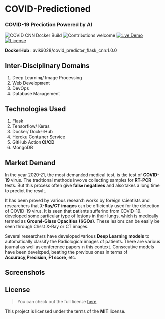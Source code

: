 # COVID-Predictioned

### COVID-19 Prediction Powered by AI

![COVID CNN Docker Build](https://github.com/Lucifergene/covid-prediction-classifier/workflows/COVID%20CNN%20Docker%20Build/badge.svg?branch=master) ![Contributions welcome](https://img.shields.io/badge/contributions-welcome-orange.svg) [![Live Demo](https://img.shields.io/badge/Live-Heroku-purple.svg)](https://medvista.herokuapp.com) [![License](https://img.shields.io/badge/license-MIT-blue.svg)](https://opensource.org/licenses/MIT)

**DockerHub** : avik6028/covid_predictor_flask_cnn:1.0.0





## Inter-Disciplinary Domains

1. Deep Learning/ Image Processing
2. Web Development
3. DevOps
4. Database Management



## Technologies Used

1. Flask
2. Tensorflow/ Keras
3. Docker/ DockerHub
4. Heroku Container Service
5. GitHub Action **CI/CD**
6. MongoDB



## Market Demand

In the year 2020-21, the most demanded medical test, is the test of **COVID-19** virus. The traditional methods involve collecting samples for **RT-PCR** tests. But this process often give **false negatives** and also takes a long time to predict the result.

It has been proved by various research works by foreign scientists and researchers that **X-Ray/CT images** can be efficiently used for the detection of COVID-19 virus. It is seen that patients suffering from COVID-19, developed some particular type of lesions in their lungs, which is medically  termed as **Ground-Glass Opacities** **(GGOs)**. These lesions can be easily be seen through Chest X-Ray or CT images.

Several researchers have developed various **Deep Learning models** to automatically classify the Radiological images of patients. There are various journal as well as conference papers in this context. Consecutive models have been developed, beating the previous ones in terms of **Accuracy,Precision, F1 score**, etc.



## Screenshots







## License

>You can check out the full license [here](https://github.com/IgorAntun/node-chat/blob/master/LICENSE)

This project is licensed under the terms of the **MIT** license.

